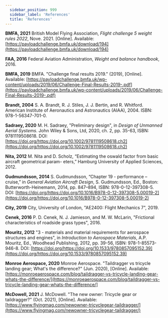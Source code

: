 ```yaml
---
  sidebar_position: 999
  sidebar_label: 'References'
  title: 'References'
---
```


**BMFA, 2021**    British Model Flying Association, *Flight challenge 5 weight rules 2022*, Nove. 2021. [Online]. Available: [https://payloadchallenge.bmfa.uk/download/194](https://payloadchallenge.bmfa.uk/download/194)

**FAA, 2016**  Federal Aviation Administration, *Weight and balance handbook*, 2016.

**BMFA, 2019**  BMFA. "Challenge final results 2019." (2019), [Online]. Available: [https://payloadchallenge.bmfa.uk/wp-content/uploads/2019/06/Challenge-Final-Results-2019-.pdf](https://payloadchallenge.bmfa.uk/wp-content/uploads/2019/06/Challenge-Final-Results-2019-.pdf)

**Brandt, 2004**    S. A. Brandt, R. J. Stiles, J. J. Bertin, and R. Whitford. American Institute of Aeronautics and Astronautics (AIAA), 2004. ISBN: 978-1-56347-701-0.

**Sadraey, 2020**   M. H. Sadraey, "Preliminary design", in *Design of Unmanned Aerial Systems*. John Wiley & Sons, Ltd, 2020, ch. 2, pp. 35-63, ISBN: 9781119508618. DOI: [https://doi.org/https://doi.org/10.1002/9781119508618.ch2](https://doi.org/https://doi.org/10.1002/9781119508618.ch2)

**Nita, 2012**  M. Nita and D. Scholz, “Estimating the oswald factor from basic aircraft geometrical param- eters,” Hamburg University of Applied Sciences, 2012.

**Gudmundsson, 2014**   S. Gudmundsson, “Chapter 19 - performance – cruise,” in *General Aviation Aircraft Design*, S. Gudmundsson, Ed., Boston: Butterworth-Heinemann, 2014, pp. 847–894, ISBN: 978-0-12-397308-5. DOI: [https://doi.org/https://doi.org/10.1016/B978-0-12-397308-5.00019-2](https://doi.org/https://doi.org/10.1016/B978-0-12-397308-5.00019-2)

**City, 2019**  City, University of London, "AE2400: Flight Mechanics 7", 2019.

**Cenek, 2016** P. D. Cenek, N. J. Jamieson, and M. W. McLarin, "Frictional characteristics of roadside grass types", 2016.

**Mouritz, 2012** "3 - materials and material requirements for aerospace structures and engines", in *Introduction to Aerospace Materials*, A.P. Mouritz, Ed., Woodhead Publishing, 2012, pp. 39-56, ISBN: 978-1-85573-946-8. DOI: [https://doi.org/https://doi.org/10.1533/9780857095152.39](https://doi.org/https://doi.org/10.1533/9780857095152.39)

**Monroe Aerospace, 2020** Monroe Aerospace. "Taildragger vs tricycle landing gear; What's the difference?" (Jun. 2020), [Online]. Available: [https://monroeaerospace.com/blog/taildragger-vs-tricycle-landing-gear-whats-the-difference/](https://monroeaerospace.com/blog/taildragger-vs-tricycle-landing-gear-whats-the-difference/]

**McDowell, 2021** J. McDowell. "The new owner: Tricycle gear or taildragger?" (Oct. 2021), [Online]. Available: [https://www.flyingmag.com/newowner-tricyclegear-taildragger/](https://www.flyingmag.com/newowner-tricyclegear-taildragger/)